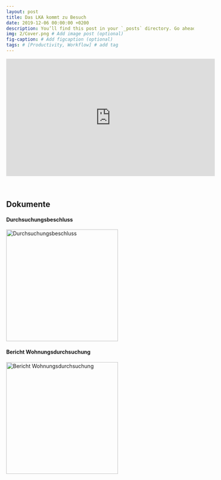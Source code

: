 ```yaml
---
layout: post
title: Das LKA kommt zu Besuch
date: 2019-12-06 00:00:00 +0200
description: You’ll find this post in your `_posts` directory. Go ahead and edit it and re-build the site to see your changes. # Add post description (optional)
img: 2/Cover.png # Add image post (optional)
fig-caption: # Add figcaption (optional)
tags: # [Productivity, Workflow] # add tag
---
```


<center>
<iframe width="560" height="315" src="https://www.youtube-nocookie.com/embed/<iframe width="560" height="315" src="https://www.youtube-nocookie.com/embed/-DvJ-ZHFShI" frameborder="0" allow="accelerometer; autoplay; encrypted-media; gyroscope; picture-in-picture" allowfullscreen></iframe>
</center>

<br />
<br />


## Dokumente

#### Durchsuchungsbeschluss

<a href="{{site.baseurl}}/assets/img/2/Durchsuchungsbeschluss.png" target="_blank">
  <img src="{{site.baseurl}}/assets/img/2/Durchsuchungsbeschluss.png" alt="Durchsuchungsbeschluss" title="Durchsuchungsbeschluss" width="300" />
</a>

#### Bericht Wohnungsdurchsuchung

<a href="{{site.baseurl}}/assets/img/2/Durchsuchungsbeschluss.png" target="_blank">
  <img src="{{site.baseurl}}/assets/img/2/Bericht-Wohnungsdurchsuchung.png" alt="Bericht Wohnungsdurchsuchung" title="Bericht Wohnungsdurchsuchung" width="300" />
</a>

